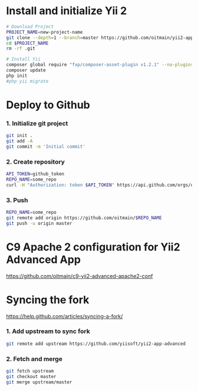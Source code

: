 Install and initialize Yii 2
===============================

```sh
# Download Project
PROJECT_NAME=new-project-name
git clone --depth=1 --branch=master https://github.com/oitmain/yii2-app-advanced $PROJECT_NAME
cd $PROJECT_NAME
rm -rf .git

# Install Yii
composer global require "fxp/composer-asset-plugin v1.2.1" --no-plugins
composer update
php init
#php yii migrate
```

Deploy to Github
===============================
### 1. Initialize git project
```sh
git init .
git add -A
git commit -m 'Initial commit'
```
### 2. Create repository
```sh
API_TOKEN=github_token
REPO_NAME=some_repo
curl -H "Authorization: token $API_TOKEN" https://api.github.com/orgs/oitmain/repos -d '{"private":true,"name":"'"$REPO_NAME"'"}'
```
### 3. Push
```sh
REPO_NAME=some_repo
git remote add origin https://github.com/oitmain/$REPO_NAME
git push -u origin master
```

C9 Apache 2 configuration for Yii2 Advanced App
=============================== 
https://github.com/oitmain/c9-yii2-advanced-apache2-conf

Syncing the fork
===============================
https://help.github.com/articles/syncing-a-fork/

### 1. Add upstream to sync fork
```sh
git remote add upstream https://github.com/yiisoft/yii2-app-advanced
```

### 2. Fetch and merge
```sh
git fetch upstream
git checkout master
git merge upstream/master
```



